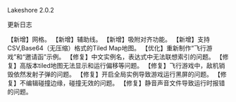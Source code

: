 Lakeshore 2.0.2

更新日志

【新增】网格。
【新增】辅助线。
【新增】吸附对齐功能。
【新增】支持CSV,Base64（无压缩）格式的Tiled Map地图。
【优化】重新制作“飞行游戏”和“邀请函”示例。
【修复】中文实例名，表达式中无法联想索引的问题。
【修复】高版本tiled地图无法显示和运行偏移等问题。
【修复】飞行游戏中，敌机销毁依然发射子弹的问题。
【修复】开启全局实例导致游戏运行黑屏的问题。
【修复】不编辑碰撞边缘，碰撞无效的问题。
【修复】静音声音文件导致运行时报错的问题。